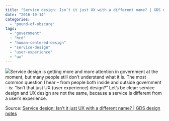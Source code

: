 ```yaml
---
title: "Service design: Isn’t it just UX with a different name? | GDS design notes"
date: "2016-10-14"
categories: 
  - "pound-of-obscure"
tags: 
  - "government"
  - "hcd"
  - "human-centered-design"
  - "service-design"
  - "user-experience"
  - "ux"
---
```


[![](images/28296744364_00d4b2bcc3_o-620x413.jpg)](https://designnotes.blog.gov.uk/2016/10/04/service-design-isnt-it-just-ux-with-a-different-name/)Service design is getting more and more attention in government at the moment, but many people still don’t understand what it is. The most common question I hear – from people both inside and outside government – is: “Isn’t that just UX (user experience) design?” Let’s be clear: service design and UX design are not the same, because a service is different from a user’s experience.

Source: [Service design: Isn’t it just UX with a different name? | GDS design notes](https://designnotes.blog.gov.uk/2016/10/04/service-design-isnt-it-just-ux-with-a-different-name/)
